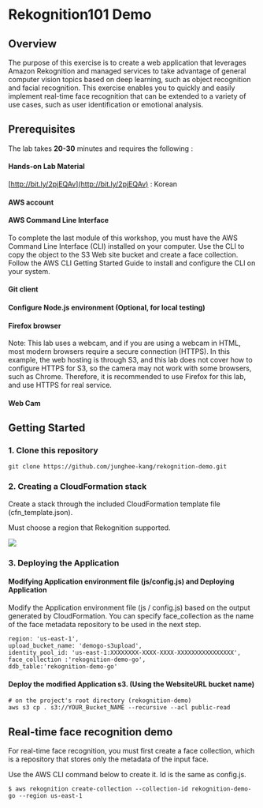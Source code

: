 # Rekognition101 Demo



## Overview 

The purpose of this exercise is to create a web application that leverages Amazon Rekognition and managed services to take advantage of general computer vision topics based on deep learning, such as object recognition and facial recognition. This exercise enables you to quickly and easily implement real-time face recognition that can be extended to a variety of use cases, such as user identification or emotional analysis.



 
## Prerequisites                                                                                    

The lab takes **20-30** minutes and requires the following :

#### Hands-on Lab Material
[http://bit.ly/2pjEQAv](http://bit.ly/2pjEQAv) : Korean

#### AWS account
#### AWS Command Line Interface
To complete the last module of this workshop, you must have the AWS Command Line Interface (CLI) installed on your computer. Use the CLI to copy the object to the S3 Web site bucket and create a face collection. Follow the AWS CLI Getting Started Guide to install and configure the CLI on your system.

#### Git client
#### Configure Node.js environment (Optional, for local testing)
#### Firefox browser
Note: This lab uses a webcam, and if you are using a webcam in HTML, most modern browsers require a secure connection (HTTPS). In this example, the web hosting is through S3, and this lab does not cover how to configure HTTPS for S3, so the camera may not work with some browsers, such as Chrome. Therefore, it is recommended to use Firefox for this lab, and use HTTPS for real service.
#### Web Cam 


## Getting Started                                                                                    

### 1. Clone this repository
```
git clone https://github.com/junghee-kang/rekognition-demo.git
```

### 2. Creating a CloudFormation stack
 
Create a stack through the included CloudFormation template file (cfn_template.json). 

Must choose a region that Rekognition supported. 

![](/Users/jungheek/workspace/deeplearning/lab4/diagram_cfn.png)


### 3. Deploying the Application 

#### Modifying Application environment file (js/config.js) and Deploying Application
Modify the Application environment file (js / config.js) based on the output generated by CloudFormation. You can specify face_collection as the name of the face metadata repository to be used in the next step.
	
```
region: 'us-east-1',
upload_bucket_name: 'demogo-s3upload',
identity_pool_id: 'us-east-1:XXXXXXXX-XXXX-XXXX-XXXXXXXXXXXXXXXX',
face_collection :'rekognition-demo-go',
ddb_table:'rekognition-demo-go'
```

#### Deploy the modified Application s3. (Using the WebsiteURL bucket name) 
```
# on the project's root directory (rekognition-demo)
aws s3 cp . s3://YOUR_Bucket_NAME --recursive --acl public-read
```


## Real-time face recognition demo

For real-time face recognition, you must first create a face collection, which is a repository that stores only the metadata of the input face.

Use the AWS CLI command below to create it. Id is the same as config.js.

``` 
$ aws rekognition create-collection --collection-id rekognition-demo-go --region us-east-1
```

